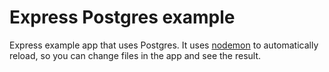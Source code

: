 # Express Postgres example

Express example app that uses Postgres. It uses [nodemon](https://www.npmjs.com/package/nodemon) to automatically reload, so you can change files in the app and see the result.
